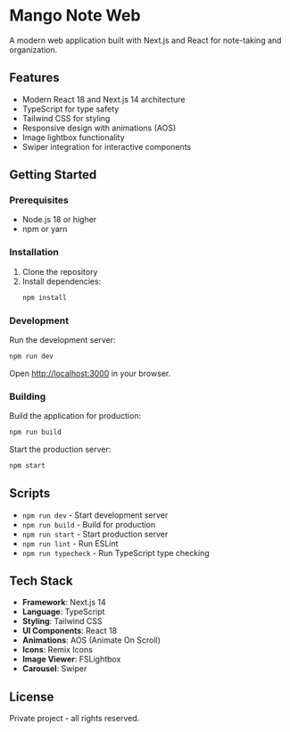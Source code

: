 # Mango Note Web

A modern web application built with Next.js and React for note-taking and organization.

## Features

- Modern React 18 and Next.js 14 architecture
- TypeScript for type safety
- Tailwind CSS for styling
- Responsive design with animations (AOS)
- Image lightbox functionality
- Swiper integration for interactive components

## Getting Started

### Prerequisites

- Node.js 18 or higher
- npm or yarn

### Installation

1. Clone the repository
2. Install dependencies:
   ```bash
   npm install
   ```

### Development

Run the development server:
```bash
npm run dev
```

Open [http://localhost:3000](http://localhost:3000) in your browser.

### Building

Build the application for production:
```bash
npm run build
```

Start the production server:
```bash
npm start
```

## Scripts

- `npm run dev` - Start development server
- `npm run build` - Build for production
- `npm run start` - Start production server
- `npm run lint` - Run ESLint
- `npm run typecheck` - Run TypeScript type checking

## Tech Stack

- **Framework**: Next.js 14
- **Language**: TypeScript
- **Styling**: Tailwind CSS
- **UI Components**: React 18
- **Animations**: AOS (Animate On Scroll)
- **Icons**: Remix Icons
- **Image Viewer**: FSLightbox
- **Carousel**: Swiper

## License

Private project - all rights reserved.